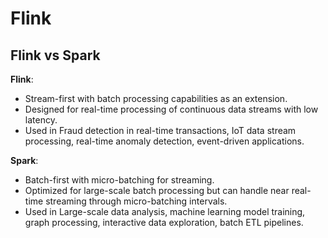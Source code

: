 # Flink

## Flink vs Spark
**Flink**: 
- Stream-first with batch processing capabilities as an extension.
- Designed for real-time processing of continuous data streams with low latency.
- Used in Fraud detection in real-time transactions, IoT data stream processing, real-time anomaly detection, event-driven applications.

**Spark**: 
- Batch-first with micro-batching for streaming.
- Optimized for large-scale batch processing but can handle near real-time streaming through micro-batching intervals.
- Used in Large-scale data analysis, machine learning model training, graph processing, interactive data exploration, batch ETL pipelines.
